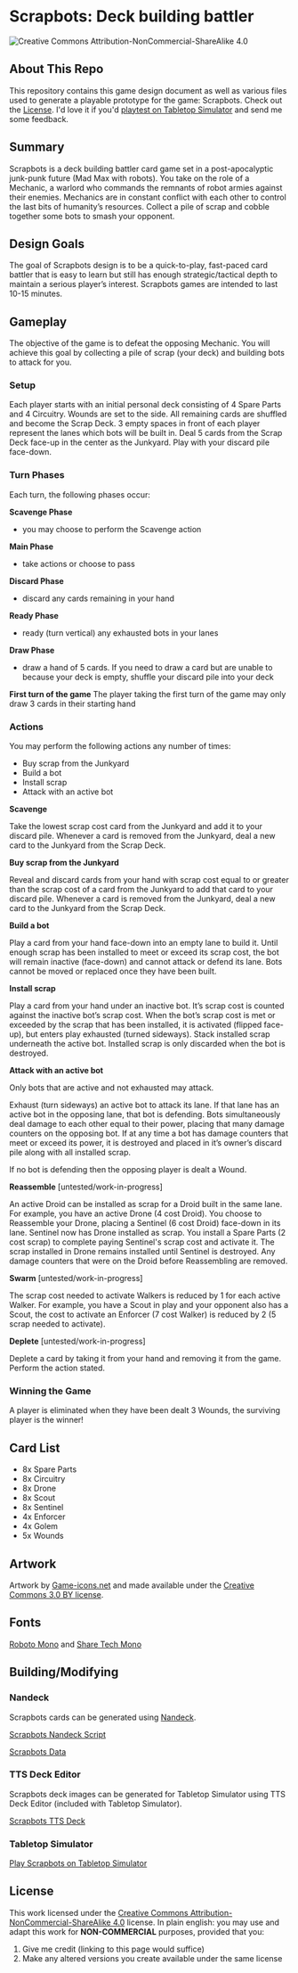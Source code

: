 # Scrapbots: Deck building battler

![Creative Commons Attribution-NonCommercial-ShareAlike 4.0](https://licensebuttons.net/l/by-nc-sa/4.0/80x15.png)

## About This Repo

This repository contains this game design document as well as various files used to generate a playable prototype for the game: Scrapbots. Check out the [License](#license). I'd love it if you'd [playtest on Tabletop Simulator](#tabletop-simulator) and send me some feedback.

## Summary

Scrapbots is a deck building battler card game set in a post-apocalyptic junk-punk future (Mad Max with robots). You take on the role of a Mechanic, a warlord who commands the remnants of robot armies against their enemies. Mechanics are in constant conflict with each other to control the last bits of humanity’s resources. Collect a pile of scrap and cobble together some bots to smash your opponent.

## Design Goals

The goal of Scrapbots design is to be a quick-to-play, fast-paced card battler that is easy to learn but still has enough strategic/tactical depth to maintain a serious player’s interest. Scrapbots games are intended to last 10-15 minutes.

## Gameplay

The objective of the game is to defeat the opposing Mechanic. You will achieve this goal by collecting a pile of scrap (your deck) and building bots to attack for you. 

### Setup

Each player starts with an initial personal deck consisting of 4 Spare Parts and 4 Circuitry. Wounds are set to the side. All remaining cards are shuffled and become the Scrap Deck. 3 empty spaces in front of each player represent the lanes which bots will be built in. Deal 5 cards from the Scrap Deck face-up in the center as the Junkyard. Play with your discard pile face-down.

### Turn Phases

Each turn, the following phases occur:

**Scavenge Phase**

- you may choose to perform the Scavenge action

**Main Phase**

- take actions or choose to pass

**Discard Phase**

- discard any cards remaining in your hand

**Ready Phase**

- ready (turn vertical) any exhausted bots in your lanes

**Draw Phase**

- draw a hand of 5 cards. If you need to draw a card but are unable to because your deck is empty, shuffle your discard pile into your deck

**First turn of the game**
The player taking the first turn of the game may only draw 3 cards in their starting hand

### Actions

You may perform the following actions any number of times:

- Buy scrap from the Junkyard
- Build a bot
- Install scrap
- Attack with an active bot

**Scavenge**

Take the lowest scrap cost card from the Junkyard and add it to your discard pile. Whenever a card is removed from the Junkyard, deal a new card to the Junkyard from the Scrap Deck.

**Buy scrap from the Junkyard**

Reveal and discard cards from your hand with scrap cost equal to or greater than the scrap cost of a card from the Junkyard to add that card to your discard pile. Whenever a card is removed from the Junkyard, deal a new card to the Junkyard from the Scrap Deck.

**Build a bot**

Play a card from your hand face-down into an empty lane to build it. Until enough scrap has been installed to meet or exceed its scrap cost, the bot will remain inactive (face-down) and cannot attack or defend its lane. Bots cannot be moved or replaced once they have been built.

**Install scrap**

Play a card from your hand under an inactive bot. It’s scrap cost is counted against the inactive bot’s scrap cost. When the bot’s scrap cost is met or exceeded by the scrap that has been installed, it is activated (flipped face-up), but enters play exhausted (turned sideways). Stack installed scrap underneath the active bot. Installed scrap is only discarded when the bot is destroyed.

**Attack with an active bot**

Only bots that are active and not exhausted may attack.

Exhaust (turn sideways) an active bot to attack its lane. If that lane has an active bot in the opposing lane, that bot is defending. Bots simultaneously deal damage to each other equal to their power, placing that many damage counters on the opposing bot. If at any time a bot has damage counters that meet or exceed its power, it is destroyed and placed in it’s owner’s discard pile along with all installed scrap.

If no bot is defending then the opposing player is dealt a Wound.

**Reassemble** [untested/work-in-progress]

An active Droid can be installed as scrap for a Droid built in the same lane. For example, you have an active Drone (4 cost Droid). You choose to Reassemble your Drone, placing a Sentinel (6 cost Droid) face-down in its lane. Sentinel now has Drone installed as scrap. You install a Spare Parts (2 cost scrap) to complete paying Sentinel's scrap cost and activate it. The scrap installed in Drone remains installed until Sentinel is destroyed. Any damage counters that were on the Droid before Reassembling are removed.

**Swarm** [untested/work-in-progress]

The scrap cost needed to activate Walkers is reduced by 1 for each active Walker. For example, you have a Scout in play and your opponent also has a Scout, the cost to activate an Enforcer (7 cost Walker) is reduced by 2 (5 scrap needed to activate).

**Deplete** [untested/work-in-progress]

Deplete a card by taking it from your hand and removing it from the game. Perform the action stated.

### Winning the Game

A player is eliminated when they have been dealt 3 Wounds, the surviving player is the winner!

## Card List

- 8x Spare Parts
- 8x Circuitry
- 8x Drone
- 8x Scout
- 8x Sentinel
- 4x Enforcer
- 4x Golem
- 5x Wounds

## Artwork

Artwork by [Game-icons.net](https://game-icons.net/) and made available under the [Creative Commons 3.0 BY license](http://creativecommons.org/licenses/by/3.0/).

## Fonts

[Roboto Mono](https://fonts.google.com/specimen/Roboto+Mono) and [Share Tech Mono](https://fonts.google.com/specimen/Share+Tech+Mono)

## Building/Modifying

### Nandeck

Scrapbots cards can be generated using [Nandeck](http://www.nand.it/nandeck/).

[Scrapbots Nandeck Script](scrapbots.nandeck.txt)

[Scrapbots Data](scrapbots.csv)

### TTS Deck Editor

Scrapbots deck images can be generated for Tabletop Simulator using TTS Deck Editor (included with Tabletop Simulator).

[Scrapbots TTS Deck](scrapbots.tsdb)

### Tabletop Simulator

[Play Scrapbots on Tabletop Simulator](https://steamcommunity.com/sharedfiles/filedetails/?id=1631921788)

## License

This work licensed under the [Creative Commons Attribution-NonCommercial-ShareAlike 4.0](https://creativecommons.org/licenses/by-nc-sa/4.0/) license. In plain english: you may use and adapt this work for **NON-COMMERCIAL** purposes, provided that you:
  1.  Give me credit (linking to this page would suffice)
  2.  Make any altered versions you create available under the same license
